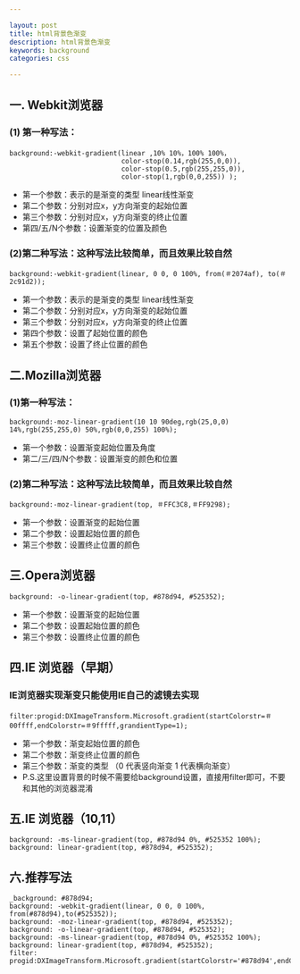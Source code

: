 ```yaml
---

layout: post
title: html背景色渐变
description: html背景色渐变
keywords: background
categories: css

---
```

## 一. Webkit浏览器

### (1) 第一种写法：

	background:-webkit-gradient(linear ,10% 10%，100% 100%，
								color-stop(0.14,rgb(255,0,0)),
								color-stop(0.5,rgb(255,255,0)),
								color-stop(1,rgb(0,0,255)) );

+ 第一个参数：表示的是渐变的类型 linear线性渐变
+ 第二个参数：分别对应x，y方向渐变的起始位置
+ 第三个参数：分别对应x，y方向渐变的终止位置
+ 第四/五/N个参数：设置渐变的位置及颜色

### (2)第二种写法：这种写法比较简单，而且效果比较自然

	background:-webkit-gradient(linear, 0 0, 0 100%, from(＃2074af), to(＃2c91d2));

+ 第一个参数：表示的是渐变的类型 linear线性渐变
+ 第二个参数：分别对应x，y方向渐变的起始位置
+ 第三个参数：分别对应x，y方向渐变的终止位置
+ 第四个参数：设置了起始位置的颜色
+ 第五个参数：设置了终止位置的颜色

## 二.Mozilla浏览器

### (1)第一种写法：

	background:-moz-linear-gradient(10 10 90deg,rgb(25,0,0) 14%,rgb(255,255,0) 50%,rgb(0,0,255) 100%);

+ 第一个参数：设置渐变起始位置及角度
+ 第二/三/四/N个参数：设置渐变的颜色和位置

### (2)第二种写法：这种写法比较简单，而且效果比较自然

	background:-moz-linear-gradient(top, ＃FFC3C8,＃FF9298);

+ 第一个参数：设置渐变的起始位置
+ 第二个参数：设置起始位置的颜色
+ 第三个参数：设置终止位置的颜色

## 三.Opera浏览器

	background: -o-linear-gradient(top, #878d94, #525352);

+ 第一个参数：设置渐变的起始位置
+ 第二个参数：设置起始位置的颜色
+ 第三个参数：设置终止位置的颜色

## 四.IE 浏览器（早期）

### IE浏览器实现渐变只能使用IE自己的滤镜去实现

	filter:progid:DXImageTransform.Microsoft.gradient(startColorstr=＃00ffff,endColorstr=＃9fffff,grandientType=1);

+ 第一个参数：渐变起始位置的颜色
+ 第二个参数：渐变终止位置的颜色
+ 第三个参数：渐变的类型 （0 代表竖向渐变  1  代表横向渐变）  
+ P.S.这里设置背景的时候不需要给background设置，直接用filter即可，不要和其他的浏览器混淆

## 五.IE 浏览器（10,11）

	background: -ms-linear-gradient(top, #878d94 0%, #525352 100%);
	background: linear-gradient(top, #878d94, #525352);

## 六.推荐写法

	_background: #878d94;
	background: -webkit-gradient(linear, 0 0, 0 100%, from(#878d94),to(#525352));
	background: -moz-linear-gradient(top, #878d94, #525352);
	background: -o-linear-gradient(top, #878d94, #525352);
	background: -ms-linear-gradient(top, #878d94 0%, #525352 100%);
	background: linear-gradient(top, #878d94, #525352);
	filter: progid:DXImageTransform.Microsoft.gradient(startColorstr='#878d94',endColorstr='#525352');